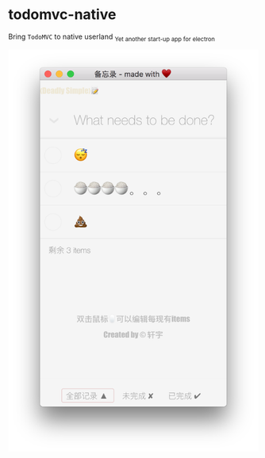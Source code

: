 # todomvc-native
Bring `TodoMVC` to native userland
<sub>Yet another start-up app for electron</sub>

![app preview](preview.png)
